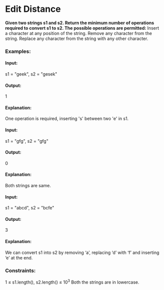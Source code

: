 # Edit Distance
**Given two strings s1 and s2. Return the minimum number of operations required to convert s1 to s2.
The possible operations are permitted:**
Insert a character at any position of the string.
Remove any character from the string.
Replace any character from the string with any other character.

### Examples:
#### Input:
s1 = "geek", s2 = "gesek"
#### Output: 
1
#### Explanation:
One operation is required, inserting 's' between two 'e' in s1.

#### Input:
s1 = "gfg", s2 = "gfg"
#### Output:
0
#### Explanation:
Both strings are same.

#### Input: 
s1 = "abcd", s2 = "bcfe"
#### Output:
3
#### Explanation: 
We can convert s1 into s2 by removing ‘a’, replacing ‘d’ with ‘f’ and inserting ‘e’ at the end. 

### Constraints:
1 ≤ s1.length(), s2.length() ≤ $`10^3`$
Both the strings are in lowercase.
